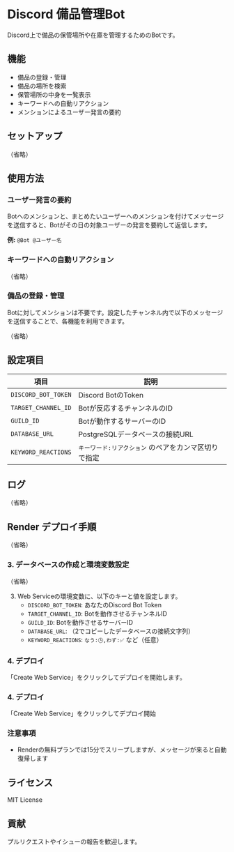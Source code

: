 # Discord 備品管理Bot

Discord上で備品の保管場所や在庫を管理するためのBotです。

## 機能

- 備品の登録・管理
- 備品の場所を検索
- 保管場所の中身を一覧表示
- キーワードへの自動リアクション
- メンションによるユーザー発言の要約

## セットアップ

（省略）

## 使用方法

### ユーザー発言の要約

Botへのメンションと、まとめたいユーザーへのメンションを付けてメッセージを送信すると、Botがその日の対象ユーザーの発言を要約して返信します。

**例:** `@Bot @ユーザー名`

### キーワードへの自動リアクション

（省略）

### 備品の登録・管理

Botに対してメンションは不要です。設定したチャンネル内で以下のメッセージを送信することで、各機能を利用できます。

（省略）

## 設定項目

| 項目 | 説明 |
|------|------|
| `DISCORD_BOT_TOKEN` | Discord BotのToken |
| `TARGET_CHANNEL_ID` | Botが反応するチャンネルのID |
| `GUILD_ID` | Botが動作するサーバーのID |
| `DATABASE_URL` | PostgreSQLデータベースの接続URL |
| `KEYWORD_REACTIONS` | `キーワード:リアクション` のペアをカンマ区切りで指定 |

## ログ

（省略）

## Render デプロイ手順

（省略）

### 3. データベースの作成と環境変数設定

（省略）

3. Web Serviceの環境変数に、以下のキーと値を設定します。
   - `DISCORD_BOT_TOKEN`: あなたのDiscord Bot Token
   - `TARGET_CHANNEL_ID`: Botを動作させるチャンネルID
   - `GUILD_ID`: Botを動作させるサーバーID
   - `DATABASE_URL`: （2でコピーしたデータベースの接続文字列）
   - `KEYWORD_REACTIONS`: `なう:🕒,わず:✅` など（任意）

### 4. デプロイ
「Create Web Service」をクリックしてデプロイを開始します。


### 4. デプロイ
「Create Web Service」をクリックしてデプロイ開始

### 注意事項
- Renderの無料プランでは15分でスリープしますが、メッセージが来ると自動復帰します

## ライセンス

MIT License

## 貢献

プルリクエストやイシューの報告を歓迎します。




